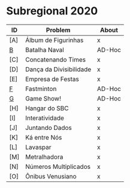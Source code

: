 # **Subregional 2020**

| ID  |  Problem  | About |
| - | ------------------- | -------- |
| [A] | Álbum de Figurinhas | x |
| [B](https://github.com/3Strela/Competitive_Programing/blob/master/Competitions/ACM-ICPC_Brazil_Subregional/AnyEx/BatalhaNaval.cpp) | Batalha Naval | AD-Hoc |
| [C] | Concatenando Times | x |
| [D] | Dança da Divisibilidade | x |
| [E] | Empresa de Festas | x |
| [F](https://github.com/3Strela/Competitive_Programing/blob/master/Competitions/ACM-ICPC_Brazil_Subregional/AnyEx/Fastminton.cpp) | Fastminton | AD-Hoc |
| [G](https://github.com/3Strela/Competitive_Programing/blob/master/Competitions/ACM-ICPC_Brazil_Subregional/AnyEx/GameShow.cpp) | Game Show! | AD-Hoc |
| [H] | Hangar do SBC | x |
| [I] | Interatividade | x |
| [J] | Juntando Dados | x |
| [K] | Ká entre Nós | x |
| [L] | Lavaspar | x |
| [M] | Metralhadora | x |
| [N] | Números Multiplicados | x |
| [O] | Ônibus Venusiano | x |
